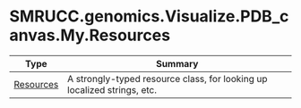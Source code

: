 ﻿
# SMRUCC.genomics.Visualize.PDB_canvas.My.Resources

|Type|Summary|
|----|-------|
|[Resources](./Resources.md)|A strongly-typed resource class, for looking up localized strings, etc.|

